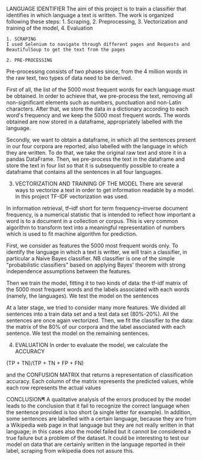 LANGUAGE IDENTIFIER
    The aim of this project is to train a classifier that identifies in which language a text is written.
    The work is organized following these steps:
    1. Scraping,
    2. Preprocessing,
    3. Vectorization and training of the model,
    4. Evaluation
    
    1. SCRAPING
    I used Selenium to navigate through different pages and Requests and BeautifulSoup to get the text from the pages
    
    2. PRE-PROCESSING
Pre-processing consists of two phases since, from the 4 million words in the raw text, two types of data need to be derived.

First of all, the list of the 5000 most frequent words for each language must be obtained. In order to achieve that, we pre-process the text, removing all non-significant elements such as numbers, punctuation and non-Latin characters. After that, we store the data in a dictionary according to each word's frequency and we keep the 5000 most frequent words. The words obtained are now stored in a dataframe, appropriately labelled with the language.

Secondly, we want to obtain a dataframe, in which all the sentences present in our four corpora are reported, also labelled with the language in which they are written. To do that, we take the original raw text and store it in a pandas DataFrame. Then, we pre-process the text in the dataframe and store the text in four list so that it is subsequently possible to create a dataframe that contains all the sentences in all four languages.

3. VECTORIZATION AND TRAINING OF THE MODEL
There are several ways to vectorize a text in order to get information readable by a model. In this project TF-IDF vectorization was used.

In information retrieval, tf–idf short for term frequency–inverse document frequency, is a numerical statistic that is intended to reflect how important a word is to a document in a collection or corpus. This is very common algorithm to transform text into a meaningful representation of numbers which is used to fit machine algorithm for prediction.

First, we consider as features the 5000 most frequent words only. To identify the language in which a text is writter, we will train a classifier, in particular a Naive Bayes classifier. NB classifier is one of the simple "probabilistic classifiers" based on applying Bayes' theorem with strong independence assumptions between the features.

Then we train the model, fitting it to two kinds of data: the tf-idf matrix of the 5000 most frequent words and the labels associated with each words (namely, the languages). We test the model on the sentences

At a later stage, we tried to consider many more features. We divided all sentences into a train data set and a test data set (80%-20%). All the sentences are once again vectorized. Then, we fit the classifier to the data: the matrix of the 80% of our corpora and the label associated with each sentence. We test the model on the remaining sentences.

4. EVALUATION
In order to evaluate the model, we calculate the ACCURACY

(TP + TN)/(TP + TN + FP + FN)

and the CONFUSION MATRIX that returns a representation of classification accuracy. Each column of the matrix represents the predicted values, while each row represents the actual values

CONCLUSION¶
A qualitative analysis of the errors produced by the model leads to the conclusion that it fail to recognize the correct language when the sentence provided is too short (a single letter for example). In addition, some sentences are labelled with a certain language, because they are from a Wikipedia web page in that language but they are not really written in that language; in this cases also the model failed but it cannot be considered a true failure but a problem of the dataset. It could be interesting to test our model on data that are certainly written in the language reported in their label, scraping from wikipedia does not assure this.
